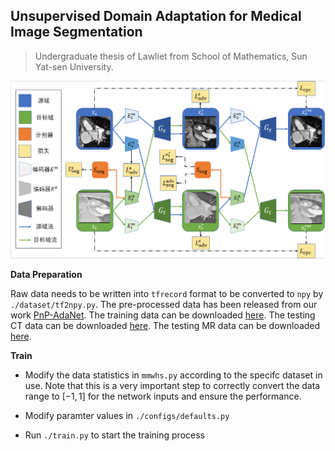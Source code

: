 ## Unsupervised Domain Adaptation for  Medical Image Segmentation

> Undergraduate thesis of Lawliet from School of Mathematics, Sun Yat-sen University.



![network](figure\network.png)



**Data Preparation**

Raw data needs to be written into `tfrecord` format to be converted to `npy` by `./dataset/tf2npy.py`. The pre-processed data has been released from our work [PnP-AdaNet](https://github.com/carrenD/Medical-Cross-Modality-Domain-Adaptation). The training data can be downloaded [here](https://drive.google.com/file/d/1m9NSHirHx30S8jvN0kB-vkd7LL0oWCq3/view). The testing CT data can be downloaded [here](https://drive.google.com/file/d/1SJM3RluT0wbR9ud_kZtZvCY0dR9tGq5V/view). The testing MR data can be downloaded [here](https://drive.google.com/file/d/1Bm2uU4hQmn5L3GwXz6I0vuCN3YVMEc8S/view?usp=sharing).



**Train**

- Modify the data statistics in `mmwhs.py` according to the specifc dataset in use. Note that this is a very important step to correctly convert the data range to $[-1, 1]$ for the network inputs and ensure the performance.

- Modify paramter values in `./configs/defaults.py`

- Run `./train.py` to start the training process